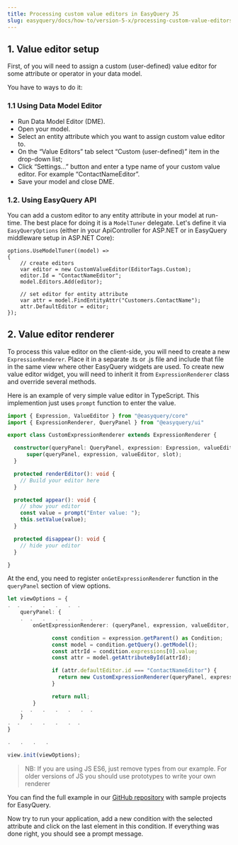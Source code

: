 ```yaml
---
title: Processing custom value editors in EasyQuery JS
slug: easyquery/docs/how-to/version-5-x/processing-custom-value-editors-in-easyquery-js
---
```



## 1. Value editor setup

First, of you will need to assign a custom (user-defined) value editor for some attribute or operator in your data model.

You have to ways to do it:

### 1.1 Using Data Model Editor

* Run Data Model Editor (DME).
* Open your model.
* Select an entity attribute which you want to assign custom value editor to.
* On the “Value Editors” tab select “Custom (user-defined)” item in the drop-down list;
* Click “Settings…” button and enter a type name of your custom value editor. For example “ContactNameEditor”.
* Save your model and close DME.

### 1.2. Using EasyQuery API

You can add a custom editor to any entity attribute in your model at run-time. The best place for doing it is a `ModelTuner` delegate. 
Let's define it via  `EasyQueryOptions` (either in your ApiController for ASP.NET or in EasyQuery middleware setup in ASP.NET Core):

```
options.UseModelTuner((model) =>
{
	// create editors
	var editor = new CustomValueEditor(EditorTags.Custom);
	editor.Id = "ContactNameEditor";
	model.Editors.Add(editor);

	// set editor for entity attribute
	var attr = model.FindEntityAttr("Customers.ContactName");
	attr.DefaultEditor = editor;
});
```


## 2. Value editor renderer

To process this value editor on the client-side, you will need to create a new `ExpressionRenderer`. Place it in a separate .ts or .js file and include that file in the same view where other EasyQuery widgets are used. To create new value editor widget, you will need to inherit it from `ExpressionRenderer` class and override several methods. 

Here is an example of very simple value editor in TypeScript. This implemention just uses `prompt` function to enter the value. 

```ts
import { Expression, ValueEditor } from "@easyquery/core"
import { ExpressionRenderer, QueryPanel } from "@easyquery/ui"

export class CustomExpressionRenderer extends ExpressionRenderer {

  constructor(queryPanel: QueryPanel, expression: Expression, valueEditor: ValueEditor, slot?: HTMLDivElement) {
      super(queryPanel, expression, valueEditor, slot);
  }

  protected renderEditor(): void {
    // Build your editor here
  }

  protected appear(): void {
    // show your editor
    const value = prompt("Enter value: ");
    this.setValue(value);
  }

  protected disappear(): void {
    // hide your editor
  }

}
```

At the end, you need to register `onGetExpressionRenderer` function in the `queryPanel` section of view options.

```ts
let viewOptions = {
.  .   .   .   .   .  . 
	queryPanel: {
	.  .   .   .   .   .  . 
		onGetExpressionRenderer: (queryPanel, expression, valueEditor, slot) => {

			  const condition = expression.getParent() as Condition;
			  const model = condition.getQuery().getModel();
			  const attrId = condition.expressions[0].value;
			  const attr = model.getAttributeById(attrId);

			  if (attr.defaultEditor.id === "ContactNameEditor") {
				return new CustomExpressionRenderer(queryPanel, expression, attr.defaultEditor, slot);
			  }

			  return null;
		}
	.  .   .   .   .   .  . 
	}
.  .   .   .   .   .  . 
}

.   .   .   .

view.init(viewOptions);
```

> NB: If you are using JS ES6, just remove types from our example. For older versions of JS you should use prototypes to write your own renderer

You can find the full example in our [GitHub repository](https://github.com/easyquery/AspNetCoreSamples/commit/6b6bbcbe613dedb78a57064f6fff60c4078f0038) with sample projects for EasyQuery.

Now try to run your application, add a new condition with the selected attribute and click on the last element in this condition. If everything was done right, you should see a prompt message.